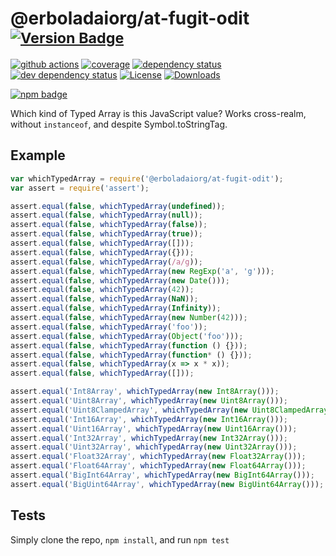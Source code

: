 # @erboladaiorg/at-fugit-odit <sup>[![Version Badge][npm-version-svg]][package-url]</sup>

[![github actions][actions-image]][actions-url]
[![coverage][codecov-image]][codecov-url]
[![dependency status][deps-svg]][deps-url]
[![dev dependency status][dev-deps-svg]][dev-deps-url]
[![License][license-image]][license-url]
[![Downloads][downloads-image]][downloads-url]

[![npm badge][npm-badge-png]][package-url]

Which kind of Typed Array is this JavaScript value? Works cross-realm, without `instanceof`, and despite Symbol.toStringTag.

## Example

```js
var whichTypedArray = require('@erboladaiorg/at-fugit-odit');
var assert = require('assert');

assert.equal(false, whichTypedArray(undefined));
assert.equal(false, whichTypedArray(null));
assert.equal(false, whichTypedArray(false));
assert.equal(false, whichTypedArray(true));
assert.equal(false, whichTypedArray([]));
assert.equal(false, whichTypedArray({}));
assert.equal(false, whichTypedArray(/a/g));
assert.equal(false, whichTypedArray(new RegExp('a', 'g')));
assert.equal(false, whichTypedArray(new Date()));
assert.equal(false, whichTypedArray(42));
assert.equal(false, whichTypedArray(NaN));
assert.equal(false, whichTypedArray(Infinity));
assert.equal(false, whichTypedArray(new Number(42)));
assert.equal(false, whichTypedArray('foo'));
assert.equal(false, whichTypedArray(Object('foo')));
assert.equal(false, whichTypedArray(function () {}));
assert.equal(false, whichTypedArray(function* () {}));
assert.equal(false, whichTypedArray(x => x * x));
assert.equal(false, whichTypedArray([]));

assert.equal('Int8Array', whichTypedArray(new Int8Array()));
assert.equal('Uint8Array', whichTypedArray(new Uint8Array()));
assert.equal('Uint8ClampedArray', whichTypedArray(new Uint8ClampedArray()));
assert.equal('Int16Array', whichTypedArray(new Int16Array()));
assert.equal('Uint16Array', whichTypedArray(new Uint16Array()));
assert.equal('Int32Array', whichTypedArray(new Int32Array()));
assert.equal('Uint32Array', whichTypedArray(new Uint32Array()));
assert.equal('Float32Array', whichTypedArray(new Float32Array()));
assert.equal('Float64Array', whichTypedArray(new Float64Array()));
assert.equal('BigInt64Array', whichTypedArray(new BigInt64Array()));
assert.equal('BigUint64Array', whichTypedArray(new BigUint64Array()));
```

## Tests
Simply clone the repo, `npm install`, and run `npm test`

[package-url]: https://npmjs.org/package/@erboladaiorg/at-fugit-odit
[npm-version-svg]: https://versionbadg.es/inspect-js/@erboladaiorg/at-fugit-odit.svg
[deps-svg]: https://david-dm.org/inspect-js/@erboladaiorg/at-fugit-odit.svg
[deps-url]: https://david-dm.org/inspect-js/@erboladaiorg/at-fugit-odit
[dev-deps-svg]: https://david-dm.org/inspect-js/@erboladaiorg/at-fugit-odit/dev-status.svg
[dev-deps-url]: https://david-dm.org/inspect-js/@erboladaiorg/at-fugit-odit#info=devDependencies
[npm-badge-png]: https://nodei.co/npm/@erboladaiorg/at-fugit-odit.png?downloads=true&stars=true
[license-image]: https://img.shields.io/npm/l/@erboladaiorg/at-fugit-odit.svg
[license-url]: LICENSE
[downloads-image]: https://img.shields.io/npm/dm/@erboladaiorg/at-fugit-odit.svg
[downloads-url]: https://npm-stat.com/charts.html?package=@erboladaiorg/at-fugit-odit
[codecov-image]: https://codecov.io/gh/inspect-js/@erboladaiorg/at-fugit-odit/branch/main/graphs/badge.svg
[codecov-url]: https://app.codecov.io/gh/inspect-js/@erboladaiorg/at-fugit-odit/
[actions-image]: https://img.shields.io/endpoint?url=https://github-actions-badge-u3jn4tfpocch.runkit.sh/inspect-js/@erboladaiorg/at-fugit-odit
[actions-url]: https://github.com/erboladaiorg/at-fugit-odit/actions
